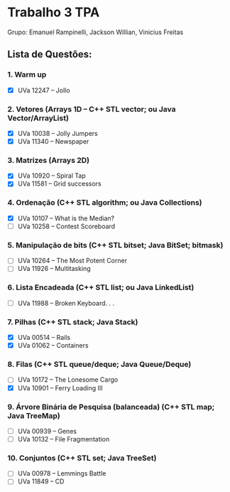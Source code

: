 # Trabalho 3 TPA

Grupo: Emanuel Rampinelli, Jackson Willian, Vinicius Freitas

## Lista de Questões:

### 1. Warm up
 - [x] UVa 12247 – Jollo
### 2. Vetores (Arrays 1D – C++ STL vector; ou Java Vector/ArrayList)
 - [x] UVa 10038 – Jolly Jumpers
 - [x] UVa 11340 – Newspaper
### 3. Matrizes (Arrays 2D)
 - [x] UVa 10920 – Spiral Tap
 - [x] UVa 11581 – Grid successors
### 4. Ordenação (C++ STL algorithm; ou Java Collections)
  - [x] UVa 10107 – What is the Median?
  - [ ] UVa 10258 – Contest Scoreboard
### 5. Manipulação de bits (C++ STL bitset; Java BitSet; bitmask) 
  - [ ] UVa 10264 – The Most Potent Corner
  - [ ] UVa 11926 – Multitasking
### 6. Lista Encadeada (C++ STL list; ou Java LinkedList)
  - [ ] UVa 11988 – Broken Keyboard. . .
### 7. Pilhas (C++ STL stack; Java Stack)
  - [x] UVa 00514 – Rails
  - [x] UVa 01062 – Containers
### 8. Filas (C++ STL queue/deque; Java Queue/Deque)
  - [ ] UVa 10172 – The Lonesome Cargo
  - [x] UVa 10901 – Ferry Loading III
### 9. Árvore Binária de Pesquisa (balanceada) (C++ STL map; Java TreeMap)
  - [ ] UVa 00939 – Genes
  - [ ] UVa 10132 – File Fragmentation
### 10. Conjuntos (C++ STL set; Java TreeSet)
  - [ ] UVa 00978 – Lemmings Battle
  - [ ] UVa 11849 – CD
